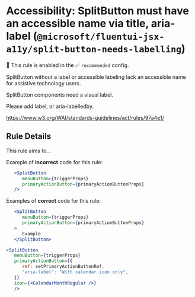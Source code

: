 # Accessibility: SplitButton must have an accessible name via title, aria-label (`@microsoft/fluentui-jsx-a11y/split-button-needs-labelling`)

💼 This rule is enabled in the ✅ `recommended` config.

<!-- end auto-generated rule header -->

SplitButton without a label or accessible labeling lack an accessible name for assistive technology users.

SplitButton components need a visual label.

Please add label, or aria-labelledby.

<https://www.w3.org/WAI/standards-guidelines/act/rules/97a4e1/>

## Rule Details

This rule aims to...

Example of **incorrect** code for this rule:

```jsx
   <SplitButton
      menuButton={triggerProps}
      primaryActionButton={primaryActionButtonProps}
   />
```

Examples of **correct** code for this rule:

```jsx
   <SplitButton
      menuButton={triggerProps}
      primaryActionButton={primaryActionButtonProps}
   >
      Example
   </SplitButton>
```

```jsx
<SplitButton
   menuButton={triggerProps}
   primaryActionButton={{
      ref: setPrimaryActionButtonRef,
      "aria-label": "With calendar icon only",
   }}
   icon={<CalendarMonthRegular />}
   />
```